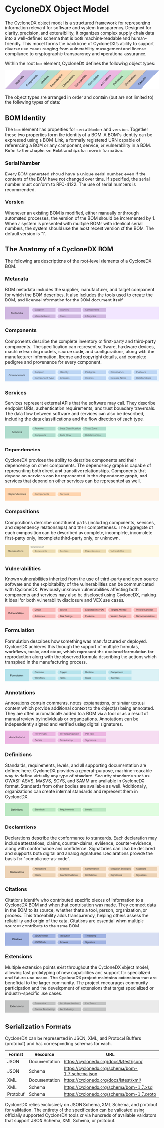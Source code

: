 # CycloneDX Object Model
The CycloneDX object model is a structured framework for representing information relevant for software and system 
transparency. Designed for clarity, precision, and extensibility, it organizes complex supply chain data into a 
well-defined schema that is both machine-readable and human-friendly. This model forms the backbone of CycloneDX’s 
ability to support diverse use cases ranging from vulnerability management and license compliance to cryptographic 
transparency and operational assurance.

Within the root `bom` element, CycloneDX defines the following object types:

![BOM Metadata](../../images/Object-Model/CycloneDX-Object-Type-Overview.svg)

The object types are arranged in order and contain (but are not limited to) the following types of data:

## BOM Identity
The `bom` element has properties for `serialNumber` and `version`. Together these two properties form the
identity of a BOM. A BOM's identity can be expressed using a BOM-Link, a formally registered URN capable of referencing
a BOM or any component, service, or vulnerability in a BOM. Refer to the chapter on Relationships for more information.

### Serial Number
Every BOM generated should have a unique serial number, even if the contents of the BOM have not changed over time.
If specified, the serial number must conform to RFC-4122. The use of serial numbers is recommended.

### Version
Whenever an existing BOM is modified, either manually or through automated processes, the version of the BOM should be
incremented by 1. When a system is presented with multiple BOMs with identical serial numbers, the system should use
the most recent version of the BOM. The default version is '1'.

## The Anatomy of a CycloneDX BOM
The following are descriptions of the root-level elements of a CycloneDX BOM.

### Metadata
BOM metadata includes the supplier, manufacturer, and target component for which the BOM describes. It also includes
the tools used to create the BOM, and license information for the BOM document itself.

![Metadata](../../images/Object-Model/Metadata.svg)

### Components
Components describe the complete inventory of first-party and third-party components. The specification can represent
software, hardware devices, machine learning models, source code, and configurations, along with the manufacturer
information, license and copyright details, and complete pedigree and provenance for every component.

![Components](../../images/Object-Model/Components.svg)

### Services
Services represent external APIs that the software may call. They describe endpoint URIs, authentication
requirements, and trust boundary traversals. The data flow between software and services can also be described,
including the data classifications and the flow direction of each type.

![Services](../../images/Object-Model/Services.svg)

### Dependencies
CycloneDX provides the ability to describe components and their dependency on other components. The dependency graph is
capable of representing both direct and transitive relationships. Components that depend on services can be represented
in the dependency graph, and services that depend on other services can be represented as well.

![Dependencies](../../images/Object-Model/Dependencies.svg)

### Compositions
Compositions describe constituent parts (including components, services, and dependency relationships) and their
completeness. The aggregate of each composition can be described as complete, incomplete, incomplete first-party only,
incomplete third-party only, or unknown.

![Compositions](../../images/Object-Model/Compositions.svg)

### Vulnerabilities
Known vulnerabilities inherited from the use of third-party and open-source software and the exploitability of the
vulnerabilities can be communicated with CycloneDX. Previously unknown vulnerabilities affecting both components and
services may also be disclosed using CycloneDX, making it ideal for both vulnerability disclosure and VEX use cases.

![Vulnerabilities](../../images/Object-Model/Vulnerabilities.svg)

### Formulation
Formulation describes how something was manufactured or deployed. CycloneDX achieves this through the support of multiple
formulas, workflows, tasks, and steps, which represent the declared formulation for reproduction along with the observed 
formula describing the actions which transpired in the manufacturing process.

![Formulation](../../images/Object-Model/Formulation.svg)

### Annotations
Annotations contain comments, notes, explanations, or similar textual content which provide additional context to the
object(s) being annotated. They are often automatically added to a BOM via a tool or as a result of manual review by
individuals or organizations. Annotations can be independently signed and verified using digital signatures.

![Annotations](../../images/Object-Model/Annotations.svg)

### Definitions
Standards, requirements, levels, and all supporting documentation are defined here. CycloneDX provides a general-purpose,
machine-readable way to define virtually any type of standard. Security standards such as OWASP ASVS, MASVS, SCVS, and 
SAMM are available in CycloneDX format. Standards from other bodies are available as well. Additionally, organizations
can create internal standards and represent them in CycloneDX.

![Definitions](../../images/Object-Model/Definitions.svg)

### Declarations
Declarations describe the conformance to standards. Each declaration may include attestations, claims, counter-claims, 
evidence, counter-evidence, along with conformance and confidence. Signatories can also be declared and supports both
digital and analog signatures. Declarations provide the basis for "compliance-as-code".

![Declarations](../../images/Object-Model/Declarations.svg)

### Citations
Citations identify who contributed specific pieces of information to a CycloneDX BOM and when that contribution
was made. They connect data in the BOM to its source, whether that’s a tool, person, organization, or process.
This traceability adds transparency, helping others assess the reliability and origin of the data. Citations
are essential when multiple sources contribute to the same BOM.

![Citations](../../images/Object-Model/Citations.svg)

### Extensions
Multiple extension points exist throughout the CycloneDX object model, allowing fast prototyping of new capabilities and
support for specialized and future use cases. The CycloneDX project maintains extensions that are beneficial to the
larger community. The project encourages community participation and the development of extensions that target specialized
or industry-specific use cases.

![Extensions](../../images/Object-Model/Extensions.svg)

## Serialization Formats
CycloneDX can be represented in JSON, XML, and Protocol Buffers (protobuf) and has corresponding schemas for each.

| **Format** | **Resource**  | **URL**                                          |
|------------|---------------|--------------------------------------------------|
| JSON       | Documentation | https://cyclonedx.org/docs/latest/json/          |
| JSON       | Schema        | https://cyclonedx.org/schema/bom-1.7.schema.json |
| XML        | Documentation | https://cyclonedx.org/docs/latest/xml/           |
| XML        | Schema        | https://cyclonedx.org/schema/bom-1.7.xsd         |
| Protobuf   | Schema        | https://cyclonedx.org/schema/bom-1.7.proto       |


CycloneDX relies exclusively on JSON Schema, XML Schema, and protobuf for validation. The entirety of the specification
can be validated using officially supported CycloneDX tools or via hundreds of available validators that support JSON
Schema, XML Schema, or protobuf.

<div style="page-break-after: always; visibility: hidden">
\newpage
</div>

